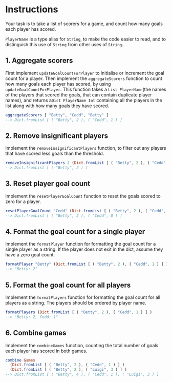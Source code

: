 # Instructions

Your task is to take a list of scorers for a game, and count how many goals each player has scored.

`PlayerName` is a type alias for `String`, to make the code easier to read, and to distinguish this use of `String` from other uses of `String`.

## 1. Aggregate scorers

First implement `updateGoalCountForPlayer` to initialise or increment the goal count for a player.
Then implement the `aggregateScorers` function to count how many goals each player has scored, by using `updateGoalCountForPlayer`.
This function takes a `List PlayerName`(the names of the players that scored the goals, that can contain duplicate player names), and returns a`Dict PlayerName Int` containing all the players in the list along with how many goals they have scored.

```elm
aggregateScorers [ "Betty", "Cedd", "Betty" ]
--> Dict.fromList [ ( "Betty", 2 ), ( "Cedd", 1 ) ]
```

## 2. Remove insignificant players

Implement the `removeInsignificantPlayers` function, to filter out any players that have scored less goals than the threshold.

```elm
removeInsignificantPlayers 2 (Dict.fromList [ ( "Betty", 2 ), ( "Cedd", 1 ) ] )
--> Dict.fromList [ ( "Betty", 2 ) ]
```

## 3. Reset player goal count

Implement the `resetPlayerGoalCount` function to reset the goals scored to zero for a player.

```elm
resetPlayerGoalCount "Cedd" (Dict.fromList [ ( "Betty", 2 ), ( "Cedd", 1 ) ] )
--> Dict.fromList [ ( "Betty", 2 ), ( "Cedd", 0 ) ]
```

## 4. Format the goal count for a single player

Implement the `formatPlayer` function for formatting the goal count for a single player as a string. If the player does not exit in the dict, assume they have a zero goal count.

```elm
formatPlayer "Betty" (Dict.fromList [ ( "Betty", 2 ), ( "Cedd", 1 ) ] )
--> "Betty: 2"
```

## 5. Format the goal count for all players

Implement the `formatPlayers` function for formatting the goal count for all players as a string. The players should be ordered by player name.

```elm
formatPlayers (Dict.fromList [ ( "Betty", 2 ), ( "Cedd", 1 ) ] )
--> "Betty: 2, Cedd: 1"
```

## 6. Combine games

Implement the `combineGames` function, counting the total number of goals each player has scored in both games.

```elm
combine Games
  (Dict.fromList [ ( "Betty", 2 ), ( "Cedd", 1 ) ] )
  (Dict.fromList [ ( "Betty", 2 ), ( "Luigi", 3 ) ] )
--> Dict.fromList [ ( "Betty", 4 ), ( "Cedd", 1 ), ( "Luigi", 3 ) ]
```
